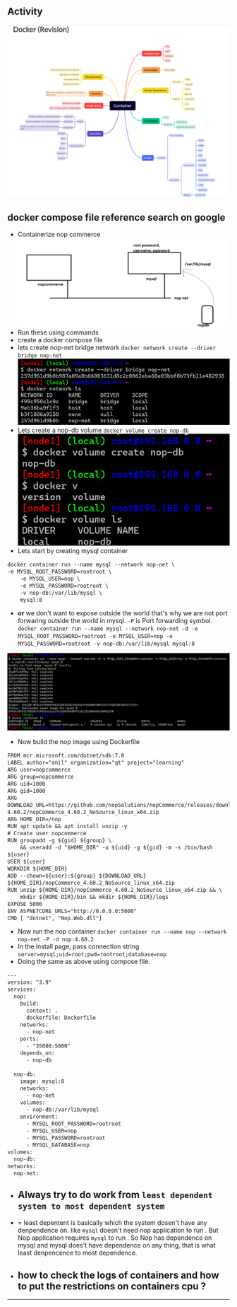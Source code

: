 ## Activity

![preview](images/277.png)

## docker compose file reference search on google

* Containerize nop commerce
![preview](images/243.png)
* Run these using commands
* create a docker compose file
* lets create nop-net bridge network
`docker network create --driver bridge nop-net`
![preview](images/272.png)
* Lets create a nop-db volume
`docker volume create nop-db`
![preview](images/273.png)
* Lets start by creating mysql container
```
docker container run --name mysql --network nop-net \
-e MYSQL_ROOT_PASSWORD=rootroot \
    -e MYSQL_USER=nop \
    -e MYSQL_PASSWORD=rootroot \
    -v nop-db:/var/lib/mysql \
    mysql:8
```
* __or__ we don't want to expose outside the world that's why we are not port forwaring outside the world in mysql. `-P` is Port forwarding symbol. 
`docker container run --name mysql --network nop-net -d -e MYSQL_ROOT_PASSWORD=rootroot -e MYSQL_USER=nop -e MYSQL_PASSWORD=rootroot -v nop-db:/var/lib/mysql mysql:8`

![preview](images/274.png)

* Now build the nop image using Dockerfile

```
FROM mcr.microsoft.com/dotnet/sdk:7.0
LABEL author="anil" organization="qt" project="learning"
ARG user=nopcommerce
ARG group=nopcommerce
ARG uid=1000 
ARG gid=1000
ARG DOWNLOAD_URL=https://github.com/nopSolutions/nopCommerce/releases/download/release-4.60.2/nopCommerce_4.60.2_NoSource_linux_x64.zip
ARG HOME_DIR=/nop
RUN apt update && apt install unzip -y
# Create user nopcommerce
RUN groupadd -g ${gid} ${group} \
    && useradd -d "$HOME_DIR" -u ${uid} -g ${gid} -m -s /bin/bash ${user}
USER ${user}
WORKDIR ${HOME_DIR}
ADD --chown=${user}:${group} ${DOWNLOAD_URL} ${HOME_DIR}/nopCommerce_4.60.2_NoSource_linux_x64.zip
RUN unzip ${HOME_DIR}/nopCommerce_4.60.2_NoSource_linux_x64.zip && \
    mkdir ${HOME_DIR}/bin && mkdir ${HOME_DIR}/logs
EXPOSE 5000
ENV ASPNETCORE_URLS="http://0.0.0.0:5000"
CMD [ "dotnet", "Nop.Web.dll"]

```

* Now run the nop container
`docker container run --name nop --network nop-net -P -d nop:4.60.2`
* In the install page, pass connection string
`server=mysql;uid=root;pwd=rootroot;database=nop`
* Doing the same as above using compose file.
```
---
version: "3.9"
services:
  nop:
    build:
      context: .
      dockerfile: Dockerfile
    networks:
      - nop-net
    ports:
      - "35000:5000"
    depends_on:
      - nop-db

  nop-db:
    image: mysql:8
    networks:
      - nop-net
    volumes:
      - nop-db:/var/lib/mysql
    environment:
      - MYSQL_ROOT_PASSWORD=rootroot
      - MYSQL_USER=nop
      - MYSQL_PASSWORD=rootroot
      - MYSQL_DATABASE=nop
volumes:
  nop-db:
networks:
  nop-net:
```
* ## Always try to do work from `least dependent system to most dependent system`
* = least depentent is basically which the system dosen't have  any denpendence on.  like `mysql` doesn't need nop application to run . But Nop application requires `mysql` to run . So Nop has dependence on mysql and mysql does't have dependence on any thing, that is what least denpencence to most dependence.
* ## how to check the logs of containers and how to put the restrictions on containers cpu ?
-------------------------------------------------------------------------------------------------------------------


